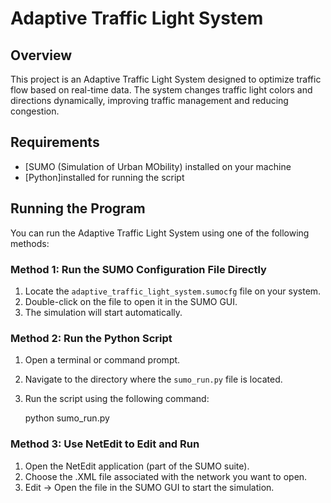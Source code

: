 # Adaptive Traffic Light System

## Overview

This project is an Adaptive Traffic Light System designed to optimize traffic flow based on real-time data. The system changes traffic light colors and directions dynamically, improving traffic management and reducing congestion.

## Requirements

- [SUMO (Simulation of Urban MObility) installed on your machine
- [Python]installed for running the script

## Running the Program

You can run the Adaptive Traffic Light System using one of the following methods:

### Method 1: Run the SUMO Configuration File Directly

1. Locate the `adaptive_traffic_light_system.sumocfg` file on your system.
2. Double-click on the file to open it in the SUMO GUI.
3. The simulation will start automatically.

### Method 2: Run the Python Script

1. Open a terminal or command prompt.
2. Navigate to the directory where the `sumo_run.py` file is located.
3. Run the script using the following command:

   python sumo_run.py

### Method 3: Use NetEdit to Edit and Run
1. Open the NetEdit application (part of the SUMO suite).
2. Choose the .XML file associated with the network you want to open.
3. Edit -> Open the file in the SUMO GUI to start the simulation.
